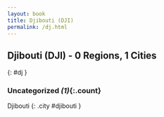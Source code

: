 ```yaml
---
layout: book
title: Djibouti (DJI)
permalink: /dj.html
---
```


## Djibouti (DJI) - 0 Regions, 1 Cities
{: #dj }





### Uncategorized _(1)_{:.count}


Djibouti  {: .city #djibouti } <br>


 
